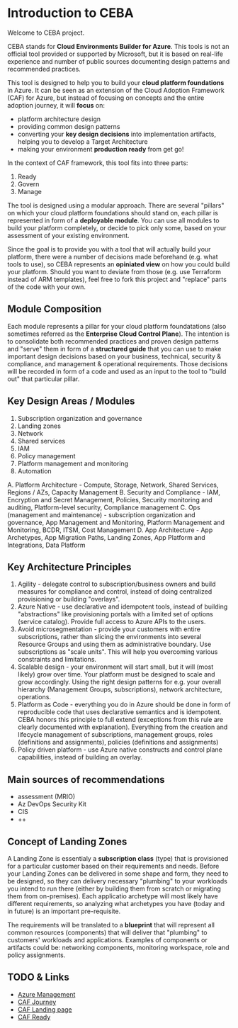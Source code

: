 # Introduction to CEBA

Welcome to CEBA project.

CEBA stands for **Cloud Environments Builder for Azure**. This tools is not an official tool provided or supported by Microsoft, but it is based on real-life experience and number of public sources documenting design patterns and recommended practices.

This tool is designed to help you to build your **cloud platform foundations** in Azure. It can be seen as an extension of the Cloud Adoption Framework (CAF) for Azure, but instead of focusing on concepts and the entire adoption journey, it will **focus** on:

- platform architecture design
- providing common design patterns
- converting your **key design decisions** into implementation artifacts, helping you to develop a Target Architecture
- making your environment **production ready** from get go!

In the context of CAF framework, this tool fits into three parts:

1. Ready
2. Govern
3. Manage

The tool is designed using a modular approach. There are several "pillars" on which your cloud platform foundations should stand on, each pillar is represented in form of a **deployable module**. You can use all modules to build your platform completely, or decide to pick only some, based on your assessment of your existing environment.

Since the goal is to provide you with a tool that will actually build your platform, there were a number of decisions made beforehand (e.g. what tools to use), so CEBA represents an **opiniated view** on how you could build your platform. Should you want to deviate from those (e.g. use Terraform instead of ARM templates), feel free to fork this project and "replace" parts of the code with your own.

## Module Composition

Each module represents a pillar for your cloud platform foundatations (also sometimes referred as the __Enterprise Cloud Control Plane__). The intention is to consolidate both recommended practices and proven design patterns and "serve" them in form of a **structured guide** that you can use to make important design decisions based on your business, technical, security & compliance, and management & operational requirements. Those decisions will be recorded in form of a code and used as an input to the tool to "build out" that particular pillar.

## Key Design Areas / Modules

1. Subscription organization and governance
2. Landing zones
3. Network
4. Shared services
5. IAM
6. Policy management
7. Platform management and monitoring
8. Automation

A. Platform Architecture - Compute, Storage, Network, Shared Services, Regions / AZs, Capacity Management
B. Security and Compliance - IAM, Encryption and Secret Management, Policies, Security monitoring and auditing, Platform-level security, Compliance management
C. Ops (management and maintenance) - subscription organization and governance, App Management and Monitoring, Platform Management and Monitoring, BCDR, ITSM, Cost Management
D. App Architecture - App Archetypes, App Migration Paths, Landing Zones, App Platform and Integrations, Data Platform

## Key Architecture Principles

1. Agility - delegate control to subscription/business owners and build measures for compliance and control, instead of doing centralized provisioning or building "overlays".
2. Azure Native - use declarative and idempotent tools, instead of building "abstractions" like provisioning portals with a limited set of options (service catalog). Provide full access to Azure APIs to the users.
3. Avoid microsegmentation - provide your customers with entire subscriptions, rather than slicing the environments into several Resource Groups and using them as administrative boundary. Use subscriptions as "scale units". This will help you overcoming various constraints and limitations.
4. Scalable design - your environment will start small, but it will (most likely) grow over time. Your platform must be designed to scale and grow accordingly. Using the right design patterns for e.g. your overall hierarchy (Management Groups, subscriptions), network architecture, operations.
5. Platform as Code - everything you do in Azure should be done in form of reproducible code that uses declarative semantics and is idempotent. CEBA honors this principle to full extend (exceptions from this rule are clearly documented with explanation). Everything from the creation and lifecycle management of subscriptions, management groups, roles (definitions and assignments), policies (definitions and assignments)
6. Policy driven platform - use Azure native constructs and control plane capabilities, instead of building an overlay.

## Main sources of recommendations

- assessment (MRIO)
- Az DevOps Security Kit
- CIS
- ++

## Concept of Landing Zones

A Landing Zone is essentialy a __subscription class__ (type) that is provisioned for a particular customer based on their requirements and needs. Before your Landing Zones can be delivered in some shape and form, they need to be designed, so they can delivery necessary "plumbing" to your workloads you intend to run there (either by building them from scratch or migrating them from on-premises). Each applicatio archetype will most likely have different requirements, so analyzing what archetypes you have (today and in future) is an important pre-requisite.

The requirements will be translated to a __blueprint__ that will represent all common resources (components) that will deliver that "plumbing" to customers' workloads and applications. Examples of components or artifacts could be: networking components, monitoring workspace, role and policy assignments.

## TODO & Links

- [Azure Management](https://docs.microsoft.com/en-us/azure/governance/azure-management)
- [CAF Journey](https://azure.microsoft.com/en-us/cloud-adoption-framework/#cloud-adoption-journey)
- [CAF Landing page](https://docs.microsoft.com/en-us/azure/cloud-adoption-framework/)
- [CAF Ready](https://docs.microsoft.com/en-us/azure/cloud-adoption-framework/ready/)
